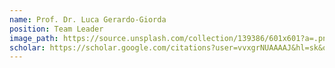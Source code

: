 ```yaml
---
name: Prof. Dr. Luca Gerardo-Giorda
position: Team Leader
image_path: https://source.unsplash.com/collection/139386/601x601?a=.png
scholar: https://scholar.google.com/citations?user=vvxgrNUAAAAJ&hl=sk&oi=ao
---
```

